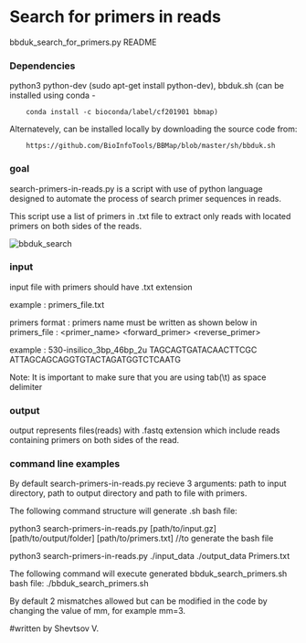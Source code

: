 # Search for primers in reads
bbduk_search_for_primers.py README

### Dependencies ###

python3
python-dev (sudo apt-get install python-dev), 
bbduk.sh (can be installed using conda - 
		
		conda install -c bioconda/label/cf201901 bbmap) 
		
Alternatevely, can be installed locally by downloading the source code from: 
		
		https://github.com/BioInfoTools/BBMap/blob/master/sh/bbduk.sh


### goal ###

search-primers-in-reads.py is a script with use of python language designed to automate the process of search primer sequences in reads.

This script use a list of primers in .txt file to extract only reads with located primers on both sides of the reads. 

![bbduk_search](https://user-images.githubusercontent.com/22825915/107497670-0ca40980-6bbd-11eb-9442-d05af2460644.jpg)

### input ###

input file with primers should have .txt extension 

example : primers_file.txt

primers format : primers name must be written as shown below in primers_file :
<primer_name>	<forward_primer>	<reverse_primer>

example : 530-insilico_3bp_46bp_2u	TAGCAGTGATACAACTTCGC	ATTAGCAGCAGGTGTACTAGATGGTCTCAATG

Note: It is important to make sure that you are using tab(\t) as space delimiter 

### output ### 

output represents files(reads) with .fastq extension which include reads containing primers on both sides of the read.    

### command line examples ###
By default search-primers-in-reads.py recieve 3 arguments: path to input directory, path to output directory and path to file with primers.

The following command structure will generate .sh bash file:

python3 search-primers-in-reads.py [path/to/input.gz] [path/to/output/folder] [path/to/primers.txt]  //to generate the bash file 

python3 search-primers-in-reads.py ./input_data ./output_data Primers.txt

The following command will execute generated bbduk_search_primers.sh bash file:
 ./bbduk_search_primers.sh

By default 2 mismatches allowed but can be modified in the code by changing the value of mm, for example mm=3.


#written by Shevtsov V.
